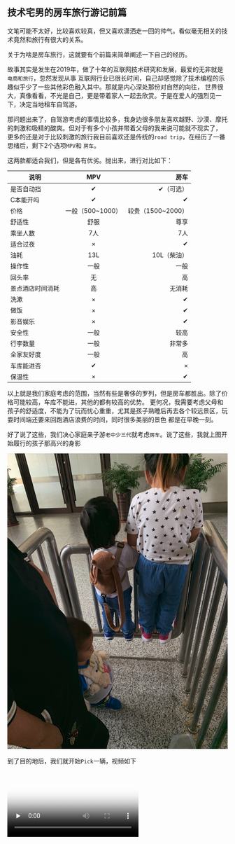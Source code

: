 技术宅男的房车旅行游记前篇
--

文笔可能不太好，比较喜欢较真，但又喜欢潇洒走一回的帅气。看似毫无相关的技术竟然和旅行有很大的关系。

关于为啥是房车旅行，这就要有个前篇来简单阐述一下自己的经历。

故事其实是发生在2019年，做了十年的互联网技术研究和发展，最爱的无非就是`电商和旅行`，忽然发现从事
互联网行业已很长时间，自己却感觉除了技术编程的乐趣似乎少了一些其他彩色融入其中。那就是内心深处那份对自然的向往，
世界很大，真像看看，不光是自己，更是带着家人一起去欣赏。于是在爱人的强烈见一下，决定当地租车自驾游。

那问题出来了，自驾游考虑的事情比较多，我身边很多朋友喜欢越野、沙漠、摩托的刺激和吸精的酸爽。但对于有多个小孩并带着父母的我来说可能就不现实了，
更多的还是对于比较刺激的旅行我目前喜欢还是传统的`road trip`，在经历了一番思绪后，剩下2个选项`MPV`和 `房车`。

这两款都适合我们，但是各有优劣。抛出来，进行对比如下：

说明|MPV|房车
--|:--:|--:
是否自动挡|✔|✔（可选）
C本能开吗|✔|✔
价格|一般（500~1000）|较贵（1500~2000）
舒适性|舒服|尊享
乘坐人数|7人|7人
适合过夜|×|✔
油耗|13L|10L（柴油）
操作性|一般|一般
回头率|无|高
景点酒店时间消耗|高|无消耗
洗漱|×|✔
做饭|×|✔
影音娱乐|×|✔
安全性|一般|较高
行李数量|一般|非常多
全家友好度|一般|高
车库能进否|✔|×
保温性|×|✔


以上就是我们家庭考虑的范围，当然有些是奢侈的罗列，但是房车都胜出。除了价格可能较高，车库不能进，其他的都有较高的优势。
更何况，我需要考虑父母和孩子的舒适度，不能为了玩而忧心重重，尤其是孩子熟睡后再去各个较远景区，玩耍时间端还要来回跑酒店浪费的时间，同时很多美丽的景色
都是在早晚一刻。

好了说了这些，我们决心家庭亲子游`老中少三代`就考虑`房车`。说了这些，我就上图开始履行的孩子那高兴的身影


![](./roadTrip/1.png)

到了目的地后，我们就开始`Pick`一辆，视频如下

<video id="video" controls="" preload="none" poster="./roadTrip/2.jpg">
<source id="mp4" src="./roadTrip/2.MOV" type="video/mp4">
</video>
